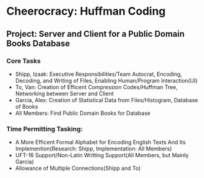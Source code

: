 # Cheerocracy: Huffman Coding
## Project: Server and Client for a Public Domain Books Database
### Core Tasks
- Shipp, Izaak: Executive Responsibilities/Team Autocrat, Encoding, Decoding, and Writing of Files, Enabling Human/Program Interaction(UI)
- To, Van: Creation of Efficent Compression Codes/Huffman Tree, Networking between Server and Client
- Garcia, Alex: Creation of Statistical Data from Files/Histogram, Database of Books
- All Members: Find Public Domain Books for Database

### Time Permitting Tasking:
- A More Efficent Formal Alphabet for Encoding English Texts And Its Implemention(Research: Shipp, Implementation: All Members)
- UFT-16 Support/Non-Latin Writting Support(All Members, but Mainly Garcia)
- Allowance of Multiple Connections(Shipp and To)
